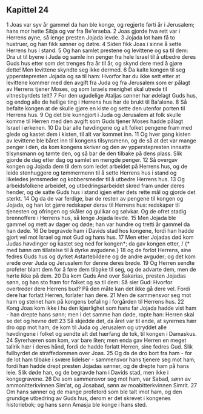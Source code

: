 ## Kapittel 24

1 Joas var syv år gammel da han ble konge, og regjerte førti år i Jerusalem; hans mor hette Sibja og var fra Be'erseba.
2 Joas gjorde hva rett var i Herrens øyne, så lenge presten Jojada levde.
3 Jojada lot ham få to hustruer, og han fikk sønner og døtre.
4 Siden fikk Joas i sinne å sette Herrens hus i stand.
5 Og han samlet prestene og levittene og sa til dem: Dra ut til byene i Juda og samle inn penger fra hele Israel til å utbedre deres Guds hus etter som det trenges fra år til år, og skynd dere med å gjøre dette! Men levittene skyndte seg ikke dermed.
6 Da kalte kongen til seg ypperstepresten Jojada og sa til ham: Hvorfor har du ikke sett etter at levittene kommer med den avgift fra Juda og fra Jerusalem som er pålagt av Herrens tjener Moses, og som Israels menighet skal utrede til vitnesbyrdets telt?
7 For den ugudelige Ataljas sønner har ødelagt Guds hus, og endog alle de hellige ting i Herrens hus har de brukt til Ba'alene.
8 Så befalte kongen at de skulle gjøre en kiste og sette den utenfor porten til Herrens hus.
9 Og det ble kunngjort i Juda og Jerusalem at folk skulle komme til Herren med den avgift som Guds tjener Moses hadde pålagt Israel i ørkenen.
10 Da bar alle høvdingene og alt folket pengene fram med glede og kastet dem i kisten, til alt var kommet inn.
11 Og hver gang kisten av levittene ble båret inn til kongens tilsynsmenn, og de så at det var mange penger i den, da kom kongens skriver og den av ypperstepresten innsatte tilsynsmann og tømte den, og så bar de den tilbake på dens plass. Slik gjorde de dag etter dag og samlet en mengde penger.
12 Så overgav kongen og Jojada dem til dem som ledet arbeidet på Herrens hus, og de leide stenhuggere og tømmermenn til å sette Herrens hus i stand og likeledes jernsmeder og kobbersmeder til å utbedre Herrens hus.
13 Og arbeidsfolkene arbeidet, og utbedringsarbeidet skred fram under deres hender, og de satte Guds hus i stand igjen etter dets rette mål og gjorde det sterkt.
14 Og da de var ferdige, bar de resten av pengene til kongen og Jojada, og han lot gjøre redskaper derav til Herrens hus: redskaper til tjenesten og ofringen og skåler og gullkar og sølvkar. Og de ofret stadig brennoffere i Herrens hus, så lenge Jojada levde.
15 Men Jojada ble gammel og mett av dager og døde; han var hundre og tretti år gammel da han døde.
16 De begravde ham i Davids stad hos kongene, fordi han hadde gjort vel mot Israel og mot Gud og hans hus.
17 Men etter Jojadas død kom Judas høvdinger og kastet seg ned for kongen*; da gav kongen etter, / {* med bønn om tillatelse til å dyrke avgudene.}
18 og de forlot Herrens, sine fedres Guds hus og dyrket Astartebildene og de andre avguder; og det kom vrede over Juda og Jerusalem for denne deres brøde.
19 Og Herren sendte profeter blant dem for å føre dem tilbake til seg, og de advarte dem, men de hørte ikke på dem.
20 Da kom Guds Ånd over Sakarias, presten Jojadas sønn, og han sto fram for folket og sa til dem: Så sier Gud: Hvorfor overtreder dere Herrens bud? På den måte kan det ikke gå dere vel. Fordi dere har forlatt Herren, forlater han dere.
21 Men de sammensvor seg mot ham og steinet ham på kongens befaling i forgården til Herrens hus.
22 Kong Joas kom ikke i hu den kjærlighet som hans far Jojada hadde vist ham - han drepte hans sønn; men i det samme han døde, ropte han: Herren skal se det og hevne det!
23 Så skjedde det, da året var til ende, at syrernes hær dro opp mot ham; de kom til Juda og Jerusalem og utryddet alle høvdingene i folket og sendte alt det hærfang de tok, til kongen i Damaskus.
24 Syrerhæren som kom, var bare liten; men enda gav Herren en meget tallrik hær i deres hånd, fordi de hadde forlatt Herren, sine fedres Gud. Slik fullbyrdet de straffedommen over Joas.
25 Og da de dro bort fra ham - for de lot ham tilbake i svære lidelser - sammensvor hans tjenere seg mot ham, fordi han hadde drept presten Jojadas sønner, og de drepte ham på hans leie. Slik døde han, og de begravde ham i Davids stad, men ikke i kongegravene.
26 De som sammensvor seg mot ham, var Sabad, sønn av ammonitterkvinnen Sim'at, og Josabad, sønn av moabitterkvinnen Simrit.
27 Om hans sønner og de mange profetord som ble talt imot ham, og den grundige utbedring av Guds hus, derom er det skrevet i kongenes historiebok; og hans sønn Amasja ble konge i hans sted.
